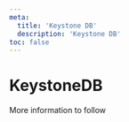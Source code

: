 ```yaml
---
meta:
  title: 'Keystone DB'
  description: 'Keystone DB'
toc: false
---
```


# KeystoneDB

More information to follow